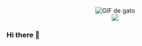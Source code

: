 
<div align="center">
  <img src="https://camo.githubusercontent.com/a49612a7b93c9c48e73df455f50c6277be4acb13e11b873220ec71d3a976ce22/68747470733a2f2f6d656469612e67697068792e636f6d2f6d656469612f686b7165666e466a6e324d57566c367876712f67697068792e676966" alt="GIF de gato" loop />
</div>

<div align="center">
  <img src="https://media.giphy.com/media/xjxCjzWh14bd0La8F1/giphy.gif" />
</div>






### Hi there 👋

<!--
**MiguelSEO1/MiguelSEO1** is a ✨ _special_ ✨ repository because its `README.md` (this file) appears on your GitHub profile.

Here are some ideas to get you started:

- 🔭 I’m currently working on ...
- 🌱 I’m currently learning ...
- 👯 I’m looking to collaborate on ...
- 🤔 I’m looking for help with ...
- 💬 Ask me about ...
- 📫 How to reach me: ...
- 😄 Pronouns: ...
- ⚡ Fun fact: ...
-->
